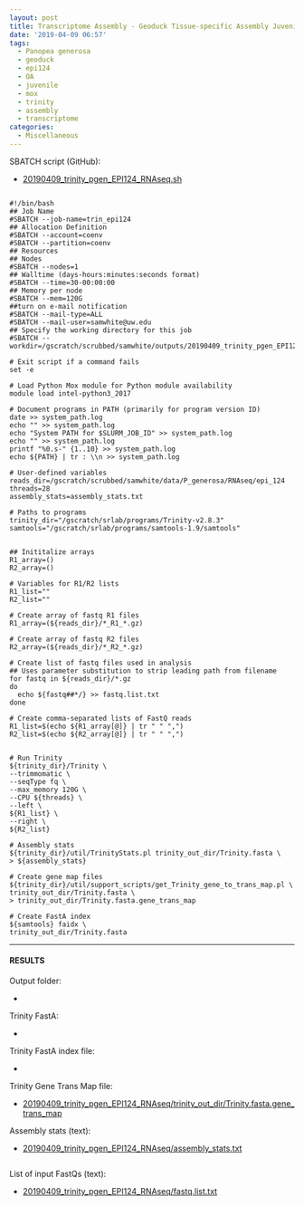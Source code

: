 ```yaml
---
layout: post
title: Transcriptome Assembly - Geoduck Tissue-specific Assembly Juvenile Ambient OA EPI124 with HiSeq and NovaSeq Data on Mox
date: '2019-04-09 06:57'
tags:
  - Panopea generosa
  - geoduck
  - epi124
  - OA
  - juvenile
  - mox
  - trinity
  - assembly
  - transcriptome
categories:
  - Miscellaneous
---
```

SBATCH script (GitHub):

- [20190409_trinity_pgen_EPI124_RNAseq.sh](https://github.com/RobertsLab/sams-notebook/blob/master/sbatch_scripts/20190409_trinity_pgen_EPI124_RNAseq.sh)

<pre><code>
#!/bin/bash
## Job Name
#SBATCH --job-name=trin_epi124
## Allocation Definition
#SBATCH --account=coenv
#SBATCH --partition=coenv
## Resources
## Nodes
#SBATCH --nodes=1
## Walltime (days-hours:minutes:seconds format)
#SBATCH --time=30-00:00:00
## Memory per node
#SBATCH --mem=120G
##turn on e-mail notification
#SBATCH --mail-type=ALL
#SBATCH --mail-user=samwhite@uw.edu
## Specify the working directory for this job
#SBATCH --workdir=/gscratch/scrubbed/samwhite/outputs/20190409_trinity_pgen_EPI124_RNAseq

# Exit script if a command fails
set -e

# Load Python Mox module for Python module availability
module load intel-python3_2017

# Document programs in PATH (primarily for program version ID)
date >> system_path.log
echo "" >> system_path.log
echo "System PATH for $SLURM_JOB_ID" >> system_path.log
echo "" >> system_path.log
printf "%0.s-" {1..10} >> system_path.log
echo ${PATH} | tr : \\n >> system_path.log

# User-defined variables
reads_dir=/gscratch/scrubbed/samwhite/data/P_generosa/RNAseq/epi_124
threads=28
assembly_stats=assembly_stats.txt

# Paths to programs
trinity_dir="/gscratch/srlab/programs/Trinity-v2.8.3"
samtools="/gscratch/srlab/programs/samtools-1.9/samtools"


## Inititalize arrays
R1_array=()
R2_array=()

# Variables for R1/R2 lists
R1_list=""
R2_list=""

# Create array of fastq R1 files
R1_array=(${reads_dir}/*_R1_*.gz)

# Create array of fastq R2 files
R2_array=(${reads_dir}/*_R2_*.gz)

# Create list of fastq files used in analysis
## Uses parameter substitution to strip leading path from filename
for fastq in ${reads_dir}/*.gz
do
  echo ${fastq##*/} >> fastq.list.txt
done

# Create comma-separated lists of FastQ reads
R1_list=$(echo ${R1_array[@]} | tr " " ",")
R2_list=$(echo ${R2_array[@]} | tr " " ",")


# Run Trinity
${trinity_dir}/Trinity \
--trimmomatic \
--seqType fq \
--max_memory 120G \
--CPU ${threads} \
--left \
${R1_list} \
--right \
${R2_list}

# Assembly stats
${trinity_dir}/util/TrinityStats.pl trinity_out_dir/Trinity.fasta \
> ${assembly_stats}

# Create gene map files
${trinity_dir}/util/support_scripts/get_Trinity_gene_to_trans_map.pl \
trinity_out_dir/Trinity.fasta \
> trinity_out_dir/Trinity.fasta.gene_trans_map

# Create FastA index
${samtools} faidx \
trinity_out_dir/Trinity.fasta
</code></pre>

---

#### RESULTS

Output folder:

- []()

Trinity FastA:

- []()

Trinity FastA index file:

- []()

Trinity Gene Trans Map file:

- [20190409_trinity_pgen_EPI124_RNAseq/trinity_out_dir/Trinity.fasta.gene_trans_map](http://gannet.fish.washington.edu/Atumefaciens/20190409_trinity_pgen_EPI124_RNAseq/trinity_out_dir/Trinity.fasta.gene_trans_map)


Assembly stats (text):

- [20190409_trinity_pgen_EPI124_RNAseq/assembly_stats.txt](http://gannet.fish.washington.edu/Atumefaciens/20190409_trinity_pgen_EPI124_RNAseq/assembly_stats.txt)

```

```

List of input FastQs (text):

- [20190409_trinity_pgen_EPI124_RNAseq/fastq.list.txt](http://gannet.fish.washington.edu/Atumefaciens/20190409_trinity_pgen_EPI124_RNAseq/fastq.list.txt)

```

```
